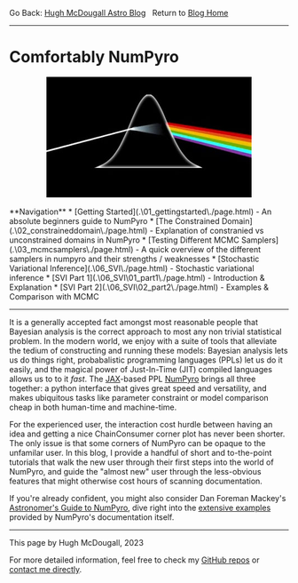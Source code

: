   
  
  
Go Back: [Hugh McDougall Astro Blog](.\..\bloghome.html)	&nbsp;	Return to [Blog Home](.\..\bloghome.html)  
  
---  
  
# Comfortably NumPyro  
  
  
  
<p align="center">  
  
  <img width="370" height="217" src="../../images/thumbs/cnpy.jpg">  
  
</p>  
**Navigation**  
* [Getting Started](.\01_gettingstarted\./page.html) - An absolute beginners guide to NumPyro  
* [The Constrained Domain](.\02_constraineddomain\./page.html) - Explanation of constranied vs unconstrained domains in NumPyro  
* [Testing Different MCMC Samplers](.\03_mcmcsamplers\./page.html) - A quick overview of the different samplers in numpyro and their strengths / weaknesses  
* [Stochastic Variational Inference](.\06_SVI\./page.html) - Stochastic variational inference  
	  * [SVI Part 1](.\06_SVI\01_part1\./page.html) - Introduction & Explanation  
	  * [SVI Part 2](.\06_SVI\02_part2\./page.html) - Examples & Comparison with MCMC  
  
---------  
  
  
  
It is a generally accepted fact amongst most reasonable people that Bayesian analysis is the correct approach to most any non trivial statistical problem. In the modern world, we enjoy with a suite of tools that alleviate the tedium of constructing and running these models: Bayesian analysis lets us do things right, probabalistic programming languages (PPLs) let us do it easily, and the magical power of Just-In-Time (JIT) compiled languages allows us to to it _fast_. The [JAX](https://github.com/Joshuaalbert/jaxns)-based PPL [NumPyro](num.pyro.ai/) brings all three together: a python interface that gives great speed and versatility, and makes ubiquitous tasks like parameter constraint or model comparison cheap in both human-time and machine-time.  
  
For the experienced user, the interaction cost hurdle between having an idea and getting a nice ChainConsumer corner plot has never been shorter. The only issue is that some corners of NumPyro can be opaque to the unfamilar user. In this blog, I provide a handful of short and to-the-point tutorials that walk the new user through their first steps into the world of NumPyro, and guide the "almost new" user through the less-obvious features that might otherwise cost hours of scanning documentation.  
  
If you're already confident, you might also consider Dan Foreman Mackey's [Astronomer's Guide to NumPyro](https://dfm.io/posts/intro-to-numpyro/), dive right into the [extensive examples](https://num.pyro.ai/en/stable/) provided by NumPyro's documentation itself.  
  
  
---------  
  
This page by Hugh McDougall, 2023  
  
  
  
For more detailed information, feel free to check my [GitHub repos](https://github.com/HughMcDougall/) or [contact me directly](hughmcdougallemail@gmail.com).  
  
